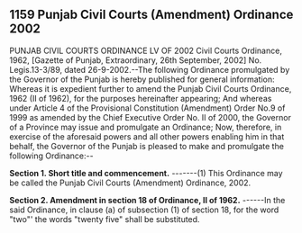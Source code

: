 ## 1159 Punjab Civil Courts (Amendment) Ordinance 2002
 
PUNJAB CIVIL COURTS
ORDINANCE LV OF 2002
Civil Courts Ordinance, 1962,
[Gazette of Punjab, Extraordinary, 26th September, 2002]
No. Legis.13-3/89, dated 26-9-2002.--The following Ordinance promulgated by the Governor of the Punjab is hereby published for general information:
Whereas it is expedient further to amend the Punjab Civil Courts Ordinance, 1962 (II of 1962), for the purposes hereinafter appearing;
And whereas under Article 4 of the Provisional Constitution (Amendment) Order No.9 of 1999 as amended by the Chief Executive Order No. II of 2000, the Governor of a Province may issue and promulgate an Ordinance;
Now, therefore, in exercise of the aforesaid powers and all other powers enabling him in that behalf, the Governor of the Punjab is pleased to make and promulgate the following Ordinance:--

**Section 1. Short title and commencement.**
-------(1) This Ordinance may be called the Punjab Civil Courts (Amendment) Ordinance, 2002.

 

**Section 2. Amendment in section 18 of Ordinance, II of 1962.**
------In the said Ordinance, in clause (a) of subsection (1) of section 18, for the word "two"' the words "twenty five" shall be substituted.

